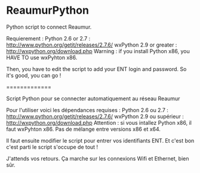 ReaumurPython
=============

Python script to connect Reaumur.

Requierement :
Python 2.6 or 2.7 : http://www.python.org/getit/releases/2.7.6/
wxPython 2.9 or greater : http://wxpython.org/download.php
Warning : if you install Python x86, you HAVE TO use wxPyhton x86.

Then, you have to edit the script to add your ENT login and password.
So it's good, you can go !

=============

Script Python pour se connecter automatiquement au réseau Reaumur

Pour l'utiliser voici les dépendances requises :
Python 2.6 ou 2.7 : http://www.python.org/getit/releases/2.7.6/
wxPython 2.9 ou supérieur : http://wxpython.org/download.php
Attention : si vous intallez Python x86, il faut wxPyhton x86. Pas de mélange entre versions x86 et x64.

Il faut ensuite modifier le script pour entrer vos identifiants ENT.
Et c'est bon c'est parti le script s'occupe de tout !

J'attends vos retours. Ça marche sur les connexions Wifi et Ethernet, bien sûr.